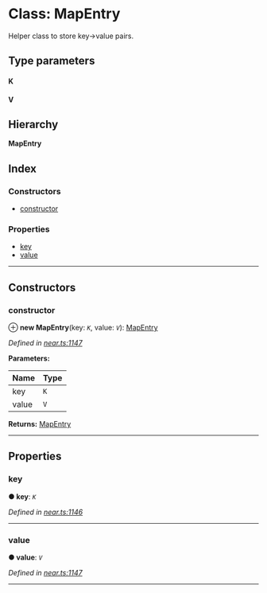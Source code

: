 # Class: MapEntry

Helper class to store key->value pairs.

## Type parameters
#### K 
#### V 
## Hierarchy

**MapEntry**

## Index

### Constructors

* [constructor](_near_.near.mapentry.md#constructor)

### Properties

* [key](_near_.near.mapentry.md#key)
* [value](_near_.near.mapentry.md#value)

---

## Constructors


###  constructor

⊕ **new MapEntry**(key: *`K`*, value: *`V`*): [MapEntry](_near_.near.mapentry.md)

*Defined in [near.ts:1147](https://github.com/nearprotocol/near-runtime-ts/blob/a2daf13/near.ts#L1147)*

**Parameters:**

| Name | Type |
| ------ | ------ |
| key | `K` |
| value | `V` |

**Returns:** [MapEntry](_near_.near.mapentry.md)

---

## Properties


###  key

**● key**: *`K`*

*Defined in [near.ts:1146](https://github.com/nearprotocol/near-runtime-ts/blob/a2daf13/near.ts#L1146)*

---

###  value

**● value**: *`V`*

*Defined in [near.ts:1147](https://github.com/nearprotocol/near-runtime-ts/blob/a2daf13/near.ts#L1147)*

---

